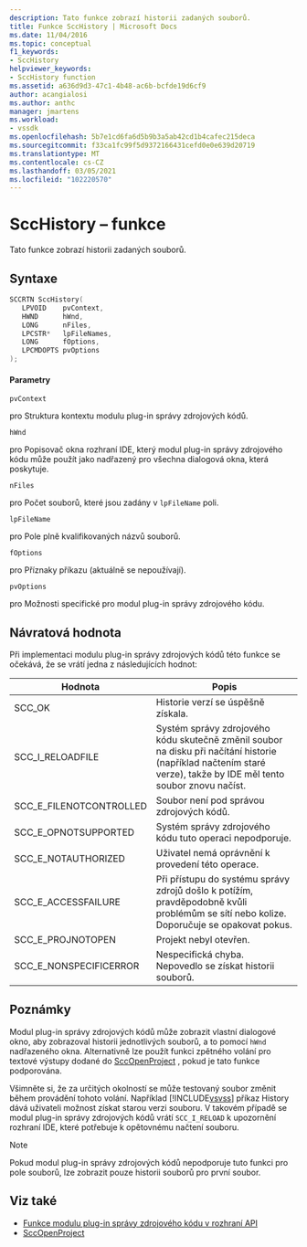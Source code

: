 ```yaml
---
description: Tato funkce zobrazí historii zadaných souborů.
title: Funkce SccHistory | Microsoft Docs
ms.date: 11/04/2016
ms.topic: conceptual
f1_keywords:
- SccHistory
helpviewer_keywords:
- SccHistory function
ms.assetid: a636d9d3-47c1-4b48-ac6b-bcfde19d6cf9
author: acangialosi
ms.author: anthc
manager: jmartens
ms.workload:
- vssdk
ms.openlocfilehash: 5b7e1cd6fa6d5b9b3a5ab42cd1b4cafec215deca
ms.sourcegitcommit: f33ca1fc99f5d9372166431cefd0e0e639d20719
ms.translationtype: MT
ms.contentlocale: cs-CZ
ms.lasthandoff: 03/05/2021
ms.locfileid: "102220570"
---
```

# <a name="scchistory-function"></a>SccHistory – funkce
Tato funkce zobrazí historii zadaných souborů.

## <a name="syntax"></a>Syntaxe

```cpp
SCCRTN SccHistory(
   LPVOID    pvContext,
   HWND      hWnd,
   LONG      nFiles,
   LPCSTR*   lpFileNames,
   LONG      fOptions,
   LPCMDOPTS pvOptions
);
```

#### <a name="parameters"></a>Parametry
 `pvContext`

pro Struktura kontextu modulu plug-in správy zdrojových kódů.

 `hWnd`

pro Popisovač okna rozhraní IDE, který modul plug-in správy zdrojového kódu může použít jako nadřazený pro všechna dialogová okna, která poskytuje.

 `nFiles`

pro Počet souborů, které jsou zadány v `lpFileName` poli.

 `lpFileName`

pro Pole plně kvalifikovaných názvů souborů.

 `fOptions`

pro Příznaky příkazu (aktuálně se nepoužívají).

 `pvOptions`

pro Možnosti specifické pro modul plug-in správy zdrojového kódu.

## <a name="return-value"></a>Návratová hodnota
 Při implementaci modulu plug-in správy zdrojových kódů této funkce se očekává, že se vrátí jedna z následujících hodnot:

|Hodnota|Popis|
|-----------|-----------------|
|SCC_OK|Historie verzí se úspěšně získala.|
|SCC_I_RELOADFILE|Systém správy zdrojového kódu skutečně změnil soubor na disku při načítání historie (například načtením staré verze), takže by IDE měl tento soubor znovu načíst.|
|SCC_E_FILENOTCONTROLLED|Soubor není pod správou zdrojových kódů.|
|SCC_E_OPNOTSUPPORTED|Systém správy zdrojového kódu tuto operaci nepodporuje.|
|SCC_E_NOTAUTHORIZED|Uživatel nemá oprávnění k provedení této operace.|
|SCC_E_ACCESSFAILURE|Při přístupu do systému správy zdrojů došlo k potížím, pravděpodobně kvůli problémům se sítí nebo kolize. Doporučuje se opakovat pokus.|
|SCC_E_PROJNOTOPEN|Projekt nebyl otevřen.|
|SCC_E_NONSPECIFICERROR|Nespecifická chyba. Nepovedlo se získat historii souborů.|

## <a name="remarks"></a>Poznámky
 Modul plug-in správy zdrojových kódů může zobrazit vlastní dialogové okno, aby zobrazoval historii jednotlivých souborů, a to pomocí `hWnd` nadřazeného okna. Alternativně lze použít funkci zpětného volání pro textové výstupy dodané do [SccOpenProject](../extensibility/sccopenproject-function.md) , pokud je tato funkce podporována.

 Všimněte si, že za určitých okolností se může testovaný soubor změnit během provádění tohoto volání. Například [!INCLUDE[vsvss](../extensibility/includes/vsvss_md.md)] příkaz History dává uživateli možnost získat starou verzi souboru. V takovém případě se modul plug-in správy zdrojových kódů vrátí `SCC_I_RELOAD` k upozornění rozhraní IDE, které potřebuje k opětovnému načtení souboru.

> [!NOTE]
> Pokud modul plug-in správy zdrojových kódů nepodporuje tuto funkci pro pole souborů, lze zobrazit pouze historii souborů pro první soubor.

## <a name="see-also"></a>Viz také
- [Funkce modulu plug-in správy zdrojového kódu v rozhraní API](../extensibility/source-control-plug-in-api-functions.md)
- [SccOpenProject](../extensibility/sccopenproject-function.md)
